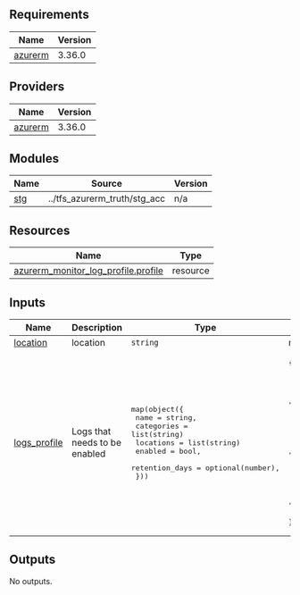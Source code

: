 <!-- BEGIN_TF_DOCS -->
## Requirements

| Name | Version |
|------|---------|
| <a name="requirement_azurerm"></a> [azurerm](#requirement\_azurerm) | 3.36.0 |

## Providers

| Name | Version |
|------|---------|
| <a name="provider_azurerm"></a> [azurerm](#provider\_azurerm) | 3.36.0 |

## Modules

| Name | Source | Version |
|------|--------|---------|
| <a name="module_stg"></a> [stg](#module\_stg) | ../tfs_azurerm_truth/stg_acc | n/a |

## Resources

| Name | Type |
|------|------|
| [azurerm_monitor_log_profile.profile](https://registry.terraform.io/providers/hashicorp/azurerm/3.36.0/docs/resources/monitor_log_profile) | resource |

## Inputs

| Name | Description | Type | Default | Required |
|------|-------------|------|---------|:--------:|
| <a name="input_location"></a> [location](#input\_location) | location | `string` | n/a | yes |
| <a name="input_logs_profile"></a> [logs\_profile](#input\_logs\_profile) | Logs that needs to be enabled | <pre>map(object({<br>    name           = string,<br>    categories     = list(string)<br>    locations      = list(string)<br>    enabled        = bool,<br>    retention_days = optional(number),<br>  }))</pre> | <pre>{<br>  "log_profile": {<br>    "categories": [<br>      "Action",<br>      "Delete",<br>      "Write"<br>    ],<br>    "enabled": true,<br>    "locations": [<br>      "eastus",<br>      "westus",<br>      "global"<br>    ],<br>    "name": "dev",<br>    "retention_days": 365<br>  }<br>}</pre> | no |

## Outputs

No outputs.
<!-- END_TF_DOCS -->